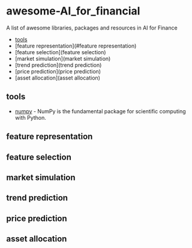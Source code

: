 # awesome-AI_for_financial
A  list of  awesome libraries, packages and resources in AI for Finance

- [tools](#tools)
- [feature representation](#feature representation)
- [feature selection](feature selection)
- [market simulation](market simulation)
- [trend prediction](trend prediction)
- [price prediction](price prediction)
- [asset allocation](asset allocation)


## tools
- [numpy](http://www.numpy.org) - NumPy is the fundamental package for scientific computing with Python.
## feature representation
## feature selection
## market simulation
## trend prediction
## price prediction
## asset allocation
